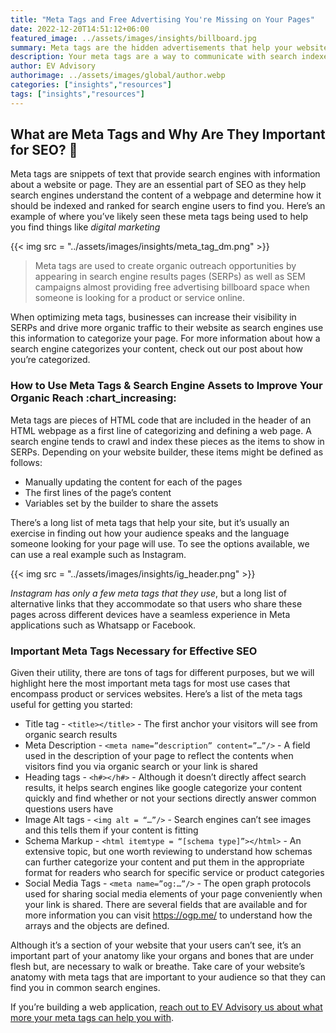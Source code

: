 ```yaml
---
title: "Meta Tags and Free Advertising You're Missing on Your Pages"
date: 2022-12-20T14:51:12+06:00
featured_image: ../assets/images/insights/billboard.jpg
summary: Meta tags are the hidden advertisements that help your website stand out from the rest of your competitors 
description: Your meta tags are a way to communicate with search indexes to help you find your audience as they look for you
author: EV Advisory
authorimage: ../assets/images/global/author.webp
categories: ["insights","resources"]
tags: ["insights","resources"]
---
```


## What are Meta Tags and Why Are They Important for SEO? :shushing_face:   


Meta tags are snippets of text that provide search engines with information about a website or page. They are an essential 
part of SEO as they help search engines understand the content of a webpage and determine how it should be indexed and 
ranked for search engine users to find you. Here’s an example of where you’ve likely seen these meta tags being used to 
help you find things like *digital marketing*     
  
{{< img src = "../assets/images/insights/meta_tag_dm.png" >}}    

> Meta tags are used to create organic outreach opportunities by appearing in search engine results pages (SERPs) as well 
as SEM campaigns almost providing free advertising billboard space when someone is looking for a product or service online.    
  
  
When optimizing meta tags, businesses can increase their visibility in SERPs and drive more organic traffic to their website 
as search engines use this information to categorize your page. For more information about how a search engine categorizes 
your content, check out our post about how you’re categorized.


### How to Use Meta Tags & Search Engine Assets to Improve Your Organic Reach :chart_increasing:   

Meta tags are pieces of HTML code that are included in the header of an HTML webpage as a first line of categorizing and 
defining a web page. A search engine tends to crawl and index these pieces as the items to show in SERPs. Depending on 
your website builder, these items might be defined as follows:   
- Manually updating the content for each of the pages    
- The first lines of the page’s content    
- Variables set by the builder to share the assets    
  
There’s a long list of meta tags that help your site, but it’s usually an exercise in finding out how your audience 
speaks and the language someone looking for your page will use. To see the options available, we can use a real 
example such as Instagram. 

{{< img src = "../assets/images/insights/ig_header.png" >}}

*Instagram has only a few meta tags that they use*, but a long list of alternative links that they accommodate so that users 
who share these pages across different devices have a seamless experience in Meta applications such as Whatsapp or Facebook.  


### Important Meta Tags Necessary for Effective SEO  

Given their utility, there are tons of tags for different purposes, but we will highlight here the most important 
meta tags for most use cases that encompass product or services websites. Here’s a list of the meta tags useful 
for getting you started:  

- Title tag - `<title></title>` - The first anchor your visitors will see from organic search results  
- Meta Description - `<meta name=”description” content=”…”/>` - A field used in the description of your page to 
reflect the contents when visitors find you via organic search or your link is shared  
- Heading tags - `<h#></h#>` - Although it doesn’t directly affect search results, it helps search engines 
like google categorize your content quickly and find whether or not your sections directly answer common 
questions users have  
- Image Alt tags - `<img alt = “…”/>` - Search engines can’t see images and this tells them if your content is fitting
- Schema Markup - `<html itemtype = “[schema type]”></html>` - An extensive topic, but one worth reviewing to 
understand how schemas can further categorize your content and put them in the appropriate format for readers 
who search for specific service or product categories  
- Social Media Tags - `<meta name=”og:…”/>` - The open graph protocols used for sharing social media elements of 
your page conveniently when your link is shared. There are several fields that are available and for more information 
you can visit https://ogp.me/ to understand how the arrays and the objects are defined.  


Although it’s a section of your website that your users can’t see, it’s an important part of your anatomy 
like your organs and bones that are under flesh but, are necessary to walk or breathe. Take care of your website’s 
anatomy with meta tags that are important to your audience so that they can find you in common search engines.  

If you’re building a web application, [reach out to EV Advisory us about what more your meta tags can help you with](/contact).